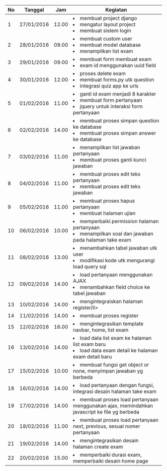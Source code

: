 | No | Tanggal    | Jam   | Kegiatan                                                                   |
|----|------------|-------|----------------------------------------------------------------------------|
| 1  | 27/01/2016 | 12.00 | <li>membuat project django</li><li>mengatur layout project</li> <li>membuat sistem login</li>|
| 2  | 28/01/2016 | 09.00 | <li>membuat custom user</li><li>membuat model database</li><li>menampilkan list exam</li>|
| 3  | 29/01/2016 | 09.00 | <li>membuat form membuat exam</li><li>exam id menggunakan uuid field</li>|
| 4  | 30/01/2016 | 12.00 | <li>proses delete exam</li><li>membuat forms.py utk question</li><li>integrasi quiz app ke urls</li>|
| 5  | 01/02/2016 | 11.00 | <li>ganti id exam menjadi 8 karakter</li><li>membuat form pertanyaan</li><li>jquery untuk interaksi form pertanyaan</li>|
| 6  | 02/02/2016 | 14.00 | <li>membuat proses simpan question ke database</li><li>membuat proses simpan answer ke database</li>|
| 7  | 03/02/2016 | 11.00 | <li>menampilkan list jawaban pertanyaan</li><li>membuat proses ganti kunci jawaban</li>|
| 8  | 04/02/2016 | 11.00 | <li>membuat proses edit teks pertanyaan</li><li>membuat proses edit teks jawaban</li>|
| 9  | 05/02/2016 | 11.00 | <li>membuat proses hapus pertanyaan</li><li>membuat halaman ujian</li>|
| 10 | 06/02/2016 | 10.00 | <li>memperbaiki permission halaman pertanyaan</li><li>menampilkan soal dan jawaban pada halaman take exam</li>|
| 11 | 08/02/2016 | 13.00 | <li>menambahkan tabel jawaban utk user</li><li>modifikasi kode utk mengurangi load query sql</li>|
| 12 | 09/02/2016 | 14.00 | <li>load pertanyaan menggunakan AJAX</li><li>menambahkan field choice ke tabel jawaban</li>|
| 13 | 10/02/2016 | 14.00 | <li>mengintegraiskan halaman register/li>|
| 14 | 11/02/2016 | 14.00 | <li>membuat proses register</li> |
| 15 | 12/02/2016 | 16.00 | <li>mengintegrasikan template navbar, home, list exam </li> |
| 16 | 13/02/2016 | 14.00 | <li>load data list exam ke halaman list exam baru </li><li>load data exam detail ke halaman exam detail baru </li> |
| 17 | 15/02/2016 | 10.00 | <li>membuat fungsi get object or none, menyimpan jawaban yg berbeda</li> |
| 18 | 16/02/2016 | 14.00 | <li>load pertanyaan dengan fungsi, integrasi desain halaman take exam</li> |
| 19 | 17/02/2016 | 14.00 | <li>membuat proses load pertanyaan menggunakan ajax, memindahkan javascript ke file yg berbeda</li> |
| 20 | 18/02/2016 | 11.00 | <li>membuat proses load pertanyaan next, previous, sesuai nomer pertanyaan</li> |
| 21 | 19/02/2016 | 14.00 | <li>mengintegrasikan desain halaman create exam</li> |
| 22 | 20/02/2016 | 15.00 | <li>memperbaiki durasi exam, memperbaiki desain home page</li> |